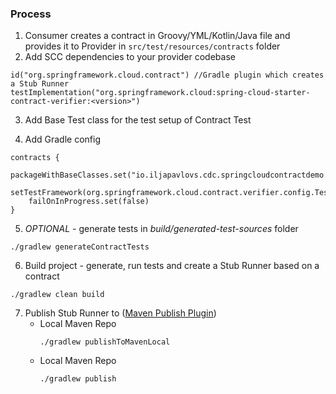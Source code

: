 ### Process

1. Consumer creates a contract in Groovy/YML/Kotlin/Java file and provides it to Provider in `src/test/resources/contracts` folder
2. Add SCC dependencies to your provider codebase

```
id("org.springframework.cloud.contract") //Gradle plugin which creates a Stub Runner
testImplementation("org.springframework.cloud:spring-cloud-starter-contract-verifier:<version>")
```

3. Add Base Test class for the test setup of Contract Test

4. Add Gradle config 
```
contracts {
    packageWithBaseClasses.set("io.iljapavlovs.cdc.springcloudcontractdemo.contractbase.provider")
    setTestFramework(org.springframework.cloud.contract.verifier.config.TestFramework.JUNIT5)
    failOnInProgress.set(false)
}
```
5. _OPTIONAL_ - generate tests in _build/generated-test-sources_ folder
```
./gradlew generateContractTests
```

6. Build project -  generate, run tests and create a Stub Runner based on a contract
```
./gradlew clean build 
```
7. Publish Stub Runner to ([Maven Publish Plugin](https://docs.gradle.org/current/userguide/publishing_maven.html))
    * Local Maven Repo
        ```
        ./gradlew publishToMavenLocal
        ```
    * Local Maven Repo
      ```
      ./gradlew publish
      ```